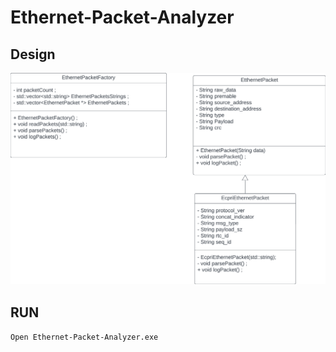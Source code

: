 # Ethernet-Packet-Analyzer
## Design
![Packet-Analyzer-UML](Design/UML%20for%20Packet%20Analyzer.png)


## RUN
```Open Ethernet-Packet-Analyzer.exe```
